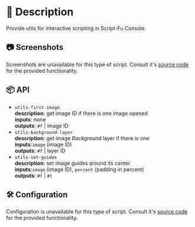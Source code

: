# 📖 Description

Provide utils for interactive scripting in Script-Fu Console.

## 📷 Screenshots

Screenshots are unavailable for this type of script. Consult it's [source code](./utils.scm)
for the provided functionality.

## 📦 API

- `utils-first-image`  
  **description**: get image ID if there is one image opened  
  **inputs**: none  
  **outputs**: `#f` | image ID
- `utils-background-layer`  
  **description**: get image *Background* layer if there is one  
  **inputs**:`image` (image ID)  
  **outputs**: `#f` | layer ID
- `utils-set-guides`  
  **description**: set image guides around its center  
  **inputs**:`image` (image ID), `percent` (padding in percent)  
  **outputs**: `#f` | `#t`

## 🛠️ Configuration

Configuration is unavailable for this type of script. Consult it's
[source code](./script-fu-card.scm) for the provided functionality.
